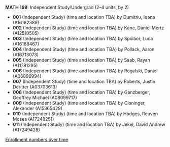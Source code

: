 **MATH 199**: Independent Study/Undergrad (2–4 units, by 2)

- **001** (Independent Study) (time and location TBA) by Dumitriu, Ioana (A16182389)
- **002** (Independent Study) (time and location TBA) by Kane, Daniel Mertz (A12510505)
- **003** (Independent Study) (time and location TBA) by Spolaor, Luca (A16168467)
- **004** (Independent Study) (time and location TBA) by Pollack, Aaron (A16713073)
- **005** (Independent Study) (time and location TBA) by Saab, Rayan (A11781295)
- **006** (Independent Study) (time and location TBA) by Rogalski, Daniel (A06896994)
- **007** (Independent Study) (time and location TBA) by Roberts, Justin Deritter (A03703613)
- **008** (Independent Study) (time and location TBA) by Ganzberger, Geoffrey Michael (A08099717)
- **009** (Independent Study) (time and location TBA) by Cloninger, Alexander (A15365429)
- **010** (Independent Study) (time and location TBA) by Hodges, Reuven Moses (A17248251)
- **011** (Independent Study) (time and location TBA) by Jekel, David Andrew (A17249428)

[Enrollment numbers over time](./MATH199.tsv)
